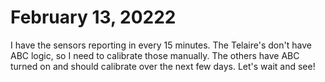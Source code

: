 
# February 13, 20222

I have the sensors reporting in every 15 minutes. The Telaire's don't have ABC logic, so I need to calibrate those manually. The
others have ABC turned on and should calibrate over the next few days. Let's wait and see!
